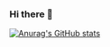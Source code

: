 ### Hi there 👋
[![Anurag's GitHub stats](https://github-readme-stats.vercel.app/api?username=hanghoo)](https://github.com/hanghoo/github-readme-stats)
<!--[![Top Langs](https://github-readme-stats.vercel.app/api/top-langs/?username=hanghoo&layout=compact&theme=default)](https://github.com/hanghoo/github-readme-stats)-->
<!--
**hanghoo/hanghoo** is a ✨ _special_ ✨ repository because its `README.md` (this file) appears on your GitHub profile.

Here are some ideas to get you started:

- 🔭 I’m currently working on ...
- 🌱 I’m currently learning ...
- 👯 I’m looking to collaborate on ...
- 🤔 I’m looking for help with ...
- 💬 Ask me about ...
- 📫 How to reach me: ...
- 😄 Pronouns: ...
- ⚡ Fun fact: ...
-->
